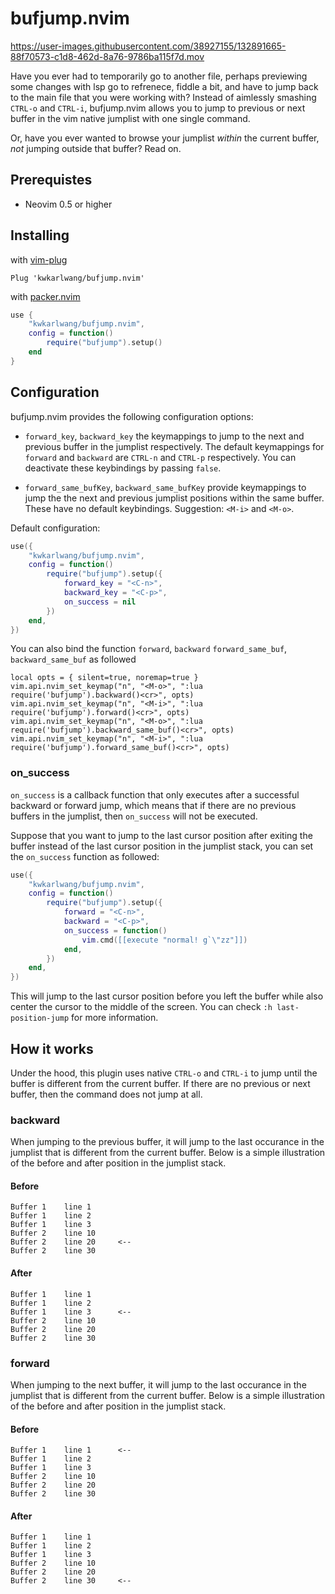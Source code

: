 # bufjump.nvim

https://user-images.githubusercontent.com/38927155/132891665-88f70573-c1d8-462d-8a76-9786ba115f7d.mov

Have you ever had to temporarily go to another file, perhaps previewing some changes with lsp go to refrenece, fiddle a bit, and have to jump back to the main file that you were working with? Instead of aimlessly smashing `CTRL-o` and `CTRL-i`, bufjump.nvim allows you to jump to previous or next buffer in the vim native jumplist with one single command.

Or, have you ever wanted to browse your jumplist *within* the current buffer, *not* jumping outside that buffer? Read on.

## Prerequistes

- Neovim 0.5 or higher

## Installing

with [vim-plug](https://github.com/junegunn/vim-plug)

```viml
Plug 'kwkarlwang/bufjump.nvim'
```

with [packer.nvim](https://github.com/wbthomason/packer.nvim)

```lua
use {
    "kwkarlwang/bufjump.nvim",
    config = function()
        require("bufjump").setup()
    end
}
```

## Configuration

bufjump.nvim provides the following configuration options:

- `forward_key`, `backward_key` the keymappings to jump to the next and previous 
  buffer in the jumplist respectively. The default keymappings for `forward` and `backward` are `CTRL-n` and `CTRL-p` respectively. You can deactivate these keybindings by passing `false`.

- `forward_same_bufKey`, `backward_same_bufKey` provide keymappings to jump the the 
  next and previous jumplist positions within the same buffer. These have no default keybindings. Suggestion: `<M-i>` and `<M-o>`.

Default configuration:

```lua
use({
    "kwkarlwang/bufjump.nvim",
    config = function()
        require("bufjump").setup({
            forward_key = "<C-n>",
            backward_key = "<C-p>",
            on_success = nil
        })
    end,
})

```

You can also bind the function `forward`, `backward` `forward_same_buf`, `backward_same_buf` as followed

```
local opts = { silent=true, noremap=true }
vim.api.nvim_set_keymap("n", "<M-o>", ":lua require('bufjump').backward()<cr>", opts)
vim.api.nvim_set_keymap("n", "<M-i>", ":lua require('bufjump').forward()<cr>", opts)
vim.api.nvim_set_keymap("n", "<M-o>", ":lua require('bufjump').backward_same_buf()<cr>", opts)
vim.api.nvim_set_keymap("n", "<M-i>", ":lua require('bufjump').forward_same_buf()<cr>", opts)
```

### on_success

`on_success` is a callback function that only executes after a successful backward or forward jump, which means that if there are no previous buffers in the jumplist, then `on_success` will not be executed.

Suppose that you want to jump to the last cursor position after exiting the buffer instead of the last cursor position in the jumplist stack, you can set the `on_success` function as followed:

```lua
use({
    "kwkarlwang/bufjump.nvim",
    config = function()
        require("bufjump").setup({
            forward = "<C-n>",
            backward = "<C-p>",
            on_success = function()
                vim.cmd([[execute "normal! g`\"zz"]])
            end,
        })
    end,
})

```

This will jump to the last cursor position before you left the buffer while also center the cursor to the middle of the screen. You can check `:h last-position-jump` for more information.

## How it works

Under the hood, this plugin uses native `CTRL-o` and `CTRL-i` to jump until the buffer is different from the current buffer. If there are no previous or next buffer, then the command does not jump at all.

### backward

When jumping to the previous buffer, it will jump to the last occurance in the jumplist that is different from the current buffer. Below is a simple illustration of the before and after position in the jumplist stack.

#### Before

```
Buffer 1    line 1
Buffer 1    line 2
Buffer 1    line 3
Buffer 2    line 10
Buffer 2    line 20     <--
Buffer 2    line 30
```

#### After

```
Buffer 1    line 1
Buffer 1    line 2
Buffer 1    line 3      <--
Buffer 2    line 10
Buffer 2    line 20
Buffer 2    line 30
```

### forward

When jumping to the next buffer, it will jump to the last occurance in the jumplist that is different from the current buffer. Below is a simple illustration of the before and after position in the jumplist stack.

#### Before

```
Buffer 1    line 1      <--
Buffer 1    line 2
Buffer 1    line 3
Buffer 2    line 10
Buffer 2    line 20
Buffer 2    line 30
```

#### After

```
Buffer 1    line 1
Buffer 1    line 2
Buffer 1    line 3
Buffer 2    line 10
Buffer 2    line 20
Buffer 2    line 30     <--
```
